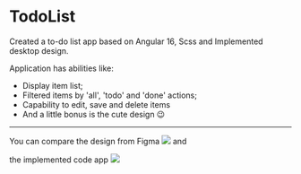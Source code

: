 # TodoList

Created a to-do list app based on Angular 16, Scss and Implemented desktop design.

Application has abilities like:
-	Display item list;
-	Filtered items by 'all', 'todo' and 'done' actions;
-	Capability to edit, save and delete items
-	And a little bonus is the cute design 😉

------------------------------------------------------

You can compare the design from Figma [![](https://img.shields.io/badge/Click_me_&#10138;-brightgreen?style=for-the-badge)]( https://www.figma.com/community/file/1271828665006307996)  and 

the implemented code app [![](https://img.shields.io/badge/Click_me_&#10138;-yellow?style=for-the-badge)]( https://kseniiamarkiv.github.io/todo-list/)
